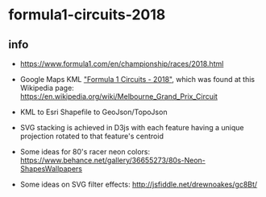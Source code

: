# formula1-circuits-2018

## info

- https://www.formula1.com/en/championship/races/2018.html

- Google Maps KML ["Formula 1 Circuits - 2018"](https://www.google.com/maps/d/viewer?mid=zAwYScNYWOgU.kH5VtuiZLUz4), which was found at this Wikipedia page: https://en.wikipedia.org/wiki/Melbourne_Grand_Prix_Circuit

- KML to Esri Shapefile to GeoJson/TopoJson

- SVG stacking is achieved in D3js with each feature having a unique projection rotated to that feature's centroid

- Some ideas for 80's racer neon colors: https://www.behance.net/gallery/36655273/80s-Neon-ShapesWallpapers

- Some ideas on SVG filter effects: http://jsfiddle.net/drewnoakes/gc8Bt/

